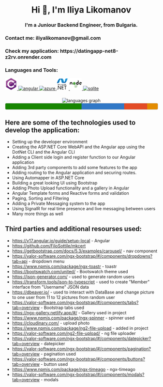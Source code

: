 <h1 align="center">Hi 👋, I'm Iliya Likomanov</h1> 
<h3 align="center">I'm a Juniour Backend Engineer, from Bulgaria.</h3>

<h3 align="left">Contact me: iliyalikomanov@gmail.com</h3>
<h3 align="left">Check my application: https://datingapp-net8-z2rv.onrender.com</h3>
<p align="left">
</p>

<h3 align="left">Languages and Tools:</h3>
<p align="left"> <a href="https://www.w3schools.com/cs/" target="_blank" rel="noreferrer"> <img src="https://raw.githubusercontent.com/devicons/devicon/master/icons/csharp/csharp-original.svg" alt="csharp" width="40" height="40"/> </a> <a href="https://angular.io" target="_blank" rel="noreferrer"> <img src="https://angular.io/assets/images/logos/angular/angular.svg" alt="angular" width="40" height="40"/> </a> <a href="https://azure.microsoft.com/en-in/" target="_blank" rel="noreferrer"> <img src="https://www.vectorlogo.zone/logos/microsoft_azure/microsoft_azure-icon.svg" alt="azure" width="40" height="40"/> </a> <a href="https://dotnet.microsoft.com/" target="_blank" rel="noreferrer"> <img src="https://raw.githubusercontent.com/devicons/devicon/master/icons/dot-net/dot-net-original-wordmark.svg" alt="dotnet" width="40" height="40"/> </a> <a href="https://nodejs.org" target="_blank" rel="noreferrer"> <img src="https://raw.githubusercontent.com/devicons/devicon/master/icons/nodejs/nodejs-original-wordmark.svg" alt="nodejs" width="40" height="40"/> </a> <a href="https://www.sqlite.org/" target="_blank" rel="noreferrer"> <img src="https://www.vectorlogo.zone/logos/sqlite/sqlite-icon.svg" alt="sqlite" width="40" height="40"/> </a> </p>

###

<div align="center">
  <img src="https://github-readme-stats.vercel.app/api/top-langs/?username=ilikomanov&layout=compact&langs_count=5&theme=dracula&hide_progress=false" height="195" alt="languages graph" />

<div style="display: flex; height: 20px; width: 100%; border: 1px solid #ccc; border-radius: 4px; overflow: hidden;">
  <div style="width: 50%; background-color: #178600;" title="C# - 50%"></div>
  <div style="width: 28%; background-color: #3178c6;" title="TypeScript - 28%"></div>
  <div style="width: 15%; background-color: #e34c26;" title="HTML - 15%"></div>
  <div style="width: 7%; background-color: #e38c00;" title="SQL - 7%"></div>
</div>

</div>

## Here are some of the technologies used to develop the application:

- Setting up the developer environment
- Creating the ASP.NET Core WebAPI and the Angular app using the DotNet CLI and the Angular CLI
- Adding a Client side login and register function to our Angular application
- Adding 3rd party components to add some features to the app
- Adding routing to the Angular application and securing routes.
- Using Automapper in ASP.NET Core
- Building a great looking UI using Bootstrap
- Adding Photo Upload functionality and a gallery in Angular
- Angular Template forms and Reactive forms and validation
- Paging, Sorting and Filtering
- Adding a Private Messaging system to the app
- Using SignalR for real time presence and live messaging between users
- Many more things as well

## Third parties and additional resourses used:

- https://v17.angular.io/guide/setup-local - Angular
- https://github.com/FiloSottile/mkcert
- https://getbootstrap.com/docs/5.3/examples/carousel/ - nav component
- https://valor-software.com/ngx-bootstrap/#/components/dropdowns?tab=api - dropdown menu
- https://www.npmjs.com/package/ngx-toastr - toastr
- https://bootswatch.com/united/ - Bootswatch theme used
- https://json-generator.com/ - used to generate random users
- https://transform.tools/json-to-typescript - used to create "Member" interface from "Username" JSON data
- https://dbeaver.io/ - used to interact with DataBase and change picture to one user from 11 to 12 pictures from random user
- https://valor-software.com/ngx-bootstrap/#/components/tabs?tab=overview - Bootstrap tabs used
- https://ngx-gallery.netlify.app/#/ - Gallery used in project
- https://www.npmjs.com/package/ngx-spinner - spinner used
- https://cloudinary.com/ - upload photo
- https://www.npmjs.com/package/ng2-file-upload - added in project
- https://valor-software.com/ng2-file-upload/ - ng file uploader
- https://valor-software.com/ngx-bootstrap/#/components/datepicker?tab=overview - datepicker
- https://valor-software.com/ngx-bootstrap/#/components/pagination?tab=overview - pagination used
- https://valor-software.com/ngx-bootstrap/#/components/buttons?tab=overview - button used
- https://www.npmjs.com/package/ngx-timeago - ngx-timeago
- https://valor-software.com/ngx-bootstrap/#/components/modals?tab=overview - modals
